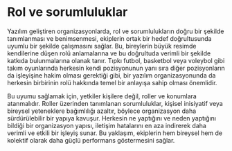 # Rol ve sorumluluklar

Yazılım geliştiren organizasyonlarda, rol ve sorumlulukların doğru bir şekilde tanımlanması ve benimsenmesi, ekiplerin ortak bir hedef doğrultusunda uyumlu bir şekilde çalışmasını sağlar. Bu, bireylerin büyük resimde kendilerine düşen rolü anlamalarına ve bu doğrultuda verimli bir şekilde katkıda bulunmalarına olanak tanır. Tıpkı futbol, basketbol veya voleybol gibi takım oyunlarında herkesin kendi pozisyonunun yanı sıra diğer pozisyonların da işleyişine hakim olması gerektiği gibi, bir yazılım organizasyonunda da herkesin birbirinin rolü hakkında temel bir anlayışa sahip olması önemlidir.

Bu uyumu sağlamak için, yetkiler kişilere değil, roller ve konumlara atanmalıdır. Roller üzerinden tanımlanan sorumluluklar, kişisel inisiyatif veya bireysel yeteneklere bağımlılığı azaltır, böylece organizasyon daha sürdürülebilir bir yapıya kavuşur. Herkesin ne yaptığını ve neden yaptığını bildiği bir organizasyon yapısı, iletişim hatalarını en aza indirerek daha verimli ve etkili bir işleyiş sunar. Bu yaklaşım, ekiplerin hem bireysel hem de kolektif olarak daha güçlü performans göstermesini sağlar.
